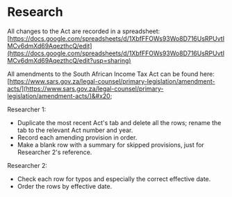 # Research

All changes to the Act are recorded in a spreadsheet: [https://docs.google.com/spreadsheets/d/1XbfFFOWs93Wo8D716UsRPUvtIMCv6dmXd69AqezthcQ/edit](https://docs.google.com/spreadsheets/d/1XbfFFOWs93Wo8D716UsRPUvtIMCv6dmXd69AqezthcQ/edit?usp=sharing)

All amendments to the South African Income Tax Act can be found here: \
[https://www.sars.gov.za/legal-counsel/primary-legislation/amendment-acts/](https://www.sars.gov.za/legal-counsel/primary-legislation/amendment-acts/)&#x20;

Researcher 1:

* Duplicate the most recent Act's tab and delete all the rows; rename the tab to the relevant Act number and year.
* Record each amending provision in order.
* Make a blank row with a summary for skipped provisions, just for Researcher 2's reference.

Researcher 2:

* Check each row for typos and especially the correct effective date.
* Order the rows by effective date.
